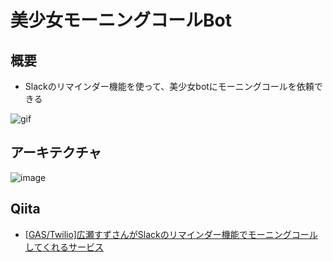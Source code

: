 # 美少女モーニングコールBot

## 概要

- Slackのリマインダー機能を使って、美少女botにモーニングコールを依頼できる

![gif](https://user-images.githubusercontent.com/11635641/60399961-24757800-9ba8-11e9-9fa3-003e5e2bbf5f.gif)


## アーキテクチャ

![image](https://user-images.githubusercontent.com/11635641/60399885-20952600-9ba7-11e9-957a-b571428c0194.png)

## Qiita

- [[GAS/Twilio]広瀬すずさんがSlackのリマインダー機能でモーニングコールしてくれるサービス](https://qiita.com/IZUMIRU/private/5baa3027e89cc843a3c4)
